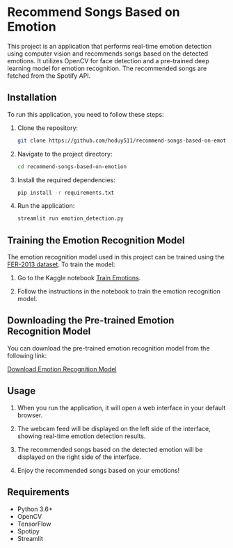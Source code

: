 # Recommend Songs Based on Emotion

This project is an application that performs real-time emotion detection using computer vision and recommends songs based on the detected emotions. It utilizes OpenCV for face detection and a pre-trained deep learning model for emotion recognition. The recommended songs are fetched from the Spotify API.

## Installation

To run this application, you need to follow these steps:

1. Clone the repository:
    ```bash
    git clone https://github.com/hoduy511/recommend-songs-based-on-emotion.git
    ```

2. Navigate to the project directory:
    ```bash
    cd recommend-songs-based-on-emotion
    ```

3. Install the required dependencies:
    ```bash
    pip install -r requirements.txt
    ```

4. Run the application:
    ```bash
    streamlit run emotion_detection.py
    ```

## Training the Emotion Recognition Model

The emotion recognition model used in this project can be trained using the [FER-2013 dataset](https://www.kaggle.com/datasets/msambare/fer2013). To train the model:

1. Go to the Kaggle notebook [Train Emotions](https://www.kaggle.com/code/ngcduyh/train-emotions).

2. Follow the instructions in the notebook to train the emotion recognition model.

## Downloading the Pre-trained Emotion Recognition Model

You can download the pre-trained emotion recognition model from the following link:

[Download Emotion Recognition Model](https://www.kaggle.com/code/ngcduyh/train-emotions/output)

## Usage

1. When you run the application, it will open a web interface in your default browser.

2. The webcam feed will be displayed on the left side of the interface, showing real-time emotion detection results.

3. The recommended songs based on the detected emotion will be displayed on the right side of the interface.

4. Enjoy the recommended songs based on your emotions!

## Requirements

- Python 3.6+
- OpenCV
- TensorFlow
- Spotipy
- Streamlit
